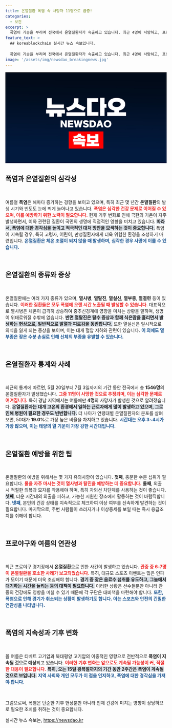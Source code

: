 ```yaml
---
title: 온열질환 폭염 속 사망자 11명으로 급증!
categories:
  - 보건
excerpt: >
  폭염이 기승을 부리며 전국에서 온열질환자가 속출하고 있습니다. 최근 4명이 사망하고, 프로야구 경기장에서 관중이 실려 가는 등 심각한 상황! 뜨거운 여름을 어떻게 대비해야 할까요?
feature_text: >
  ## koreablockchain 실시간 뉴스 속보입니다.

  폭염이 기승을 부리며 전국에서 온열질환자가 속출하고 있습니다. 최근 4명이 사망하고, 프로야구 경기장에서 관중이 실려 가는 등 심각한 상황! 뜨거운 여름을 어떻게 대비해야 할까요?
image: '/assets/img/newsdao_breakingnews.jpg'
---
```


<p><img src="/assets/img/newsdao_breakingnews.jpg" alt="koreablockchain 속보" /></p>

<h2 data-ke-size="size26">폭염과 온열질환의 심각성</h2>

<p data-ke-size="size16">&nbsp;</p>

<p>여름철 <b>폭염</b>은 해마다 증가하는 경향을 보이고 있으며, 특히 최근 몇 년간 <b>온열질환</b>의 발생 시기와 빈도도 눈에 띄게 늘어나고 있습니다. <b><span style="color: #ee2323;">폭염은 심각한 건강 문제로 이어질 수 있으며, 이를 예방하기 위한 노력이 필요합니다.</span></b> 현재 기후 변화로 인해 극한의 기온이 자주 발생하면서, 이와 관련된 질환이 국민의 생명에 직접적인 영향을 미치고 있습니다. <b><span style="background-color: #21538527;">따라서, 폭염에 대한 경각심을 높이고 적극적인 대처 방안을 모색하는 것이 중요합니다.</span></b> 폭염이 지속될 경우, 특히 고령자, 어린이, 만성질환자에게 더욱 위험한 환경을 조성하기 마련입니다. <b><span style="color: #1a5490;">온열질환은 체온 조절이 되지 않을 때 발생하며, 심각한 경우 사망에 이를 수 있습니다.</span></b></p>

<p data-ke-size="size16">&nbsp;</p>

<h2 data-ke-size="size26">온열질환의 종류와 증상</h2>

<p data-ke-size="size16">&nbsp;</p>

<p>온열질환에는 여러 가지 종류가 있으며, <b>열사병</b>, <b>열탈진</b>, <b>열실신</b>, <b>열부종</b>, <b>열결련</b> 등이 있습니다. <b><span style="color: #ee2323;">이러한 질환들은 모두 폭염에 오랜 시간 노출될 때 발생할 수 있습니다.</span></b> 대표적으로 열사병은 체온이 급격히 상승하여 중추신경계에 영향을 미치는 상황을 말하며, 생명이 위태로워질 수밖에 없습니다. <b><span style="background-color: #21538527;">반면 열탈진은 탈수 증상과 함께 식은땀을 흘리면서 발생하는 현상으로, 일반적으로 발열과 피로감을 동반합니다.</span></b> 또한 열실신은 일시적으로 의식을 잃게 되는 증상을 보이며, 이는 대개 혈압 저하와 관련이 있습니다. <b><span style="color: #1a5490;">이 외에도 열부종은 잦은 수분 손실로 인해 신체의 부종을 유발할 수 있습니다.</span></b></p>

<p data-ke-size="size16">&nbsp;</p>

<h2 data-ke-size="size26">온열질환자 통계와 사례</h2>

<p data-ke-size="size16">&nbsp;</p>

<p>최근의 통계에 따르면, 5월 20일부터 7월 3일까지의 기간 동안 전국에서 총 <b>1546명</b>의 온열질환자가 발생했습니다. <b><span style="color: #ee2323;">그중 11명이 사망한 것으로 추정되며, 이는 심각한 문제로 여겨집니다.</span></b> 특히 경남 지역에서는 여름에만 <b>4명</b>의 사망자가 발생한 것으로 알려졌습니다. <b><span style="background-color: #21538527;">온열질환자는 대개 고온의 환경에서 일하는 근로자에게 많이 발생하고 있으며, 그로 인해 병원이 필요한 경우도 빈번합니다.</span></b> 더 나아가 연령대별 온열질환자의 분포를 살펴보면, 50대가 <b>19.0%</b>로 가장 높은 비율을 차지하고 있습니다. <b><span style="color: #1a5490;">시간대는 오후 3~4시가 가장 많으며, 이는 태양의 열 기운이 가장 강한 시간대입니다.</span></b></p>

<p data-ke-size="size16">&nbsp;</p>

<h2 data-ke-size="size26">온열질환 예방을 위한 팁</h2>

<p data-ke-size="size16">&nbsp;</p>

<p>온열질환의 예방을 위해서는 몇 가지 유의사항이 있습니다. <b>첫째</b>, 충분한 수분 섭취가 필요합니다. <b><span style="color: #ee2323;">물을 자주 마시는 것이 열사병과 탈진을 예방하는 데 중요합니다.</span></b> <b>둘째</b>, 외출 시 적절한 의복과 모자를 착용해야 하며, 특히 자외선 차단제를 사용하는 것이 좋습니다. <b><span style="background-color: #21538527;">셋째</b>, 더운 시간대의 외출을 피하고, 가능한 시원한 장소에서 활동하는 것이 바람직합니다.</span></b> <b><span style="color: #1a5490;">넷째</b>, 본인의 건강 상태를 지속적으로 체크하여 이상 여부를 신속하게 발견하는 것이 필요합니다.</span></b> 마지막으로, 주변 사람들이 쓰러지거나 이상증세를 보일 때는 즉시 응급조치를 취해야 합니다.</p>

<p data-ke-size="size16">&nbsp;</p>

<h2 data-ke-size="size26">프로야구와 여름의 연관성</h2>

<p data-ke-size="size16">&nbsp;</p>

<p>최근 프로야구 경기장에서 <b>온열질환</b>으로 인한 사건이 발생하고 있습니다. <b><span style="color: #ee2323;">관중 중 6-7명이 온열질환을 호소한 사례가 보고되었습니다.</span></b> 특히, 대규모 스포츠 이벤트는 많은 인파가 모이기 때문에 더욱 조심해야 합니다. <b><span style="background-color: #21538527;">경기 중 잦은 음료수 섭취를 유도하고, 그늘에서 대기하는 시간을 늘리는 등의 대책이 필요합니다.</span></b> 이러한 상황은 선수들뿐만 아니라 관중의 건강에도 영향을 미칠 수 있기 때문에 각 구단은 대비책을 마련해야 합니다. <b><span style="color: #1a5490;">또한, 폭염으로 인해 경기가 취소되는 상황이 발생하기도 합니다. 이는 스포츠와 안전의 긴밀한 연관성을 나타냅니다.</span></b></p>

<p data-ke-size="size16">&nbsp;</p>

<h2 data-ke-size="size26">폭염의 지속성과 기후 변화</h2>

<p data-ke-size="size16">&nbsp;</p>

<p>올 여름은 티베트 고기압과 북태평양 고기압의 이중적인 영향으로 전반적으로 <b>폭염이 지속될 것으로 예상</b>되고 있습니다. <b><span style="color: #ee2323;">이러한 기후 변화는 앞으로도 계속될 가능성이 커, 적절한 대응이 필요합니다.</span></b> <b><span style="background-color: #21538527;">특히, 오는 15일 광복절까지의 기간 동안 2주간은 폭염이 계속될 것으로 보입니다.</span></b> <b><span style="color: #1a5490;">지역 사회와 개인 모두가 이 점을 인지하고, 폭염에 대한 경각심을 가져야 합니다.</span></b> </p>

<p data-ke-size="size16">&nbsp;</p>

<p>그럼으로써, 폭염은 단순한 기후 현상뿐만 아니라 인체 건강에 미치는 영향이 상당하므로 필요한 조치를 취하는 것이 중요합니다. </p>
실시간 뉴스 속보는, <a href="https://newsdao.kr" rel="dofollow">https://newsdao.kr</a>


